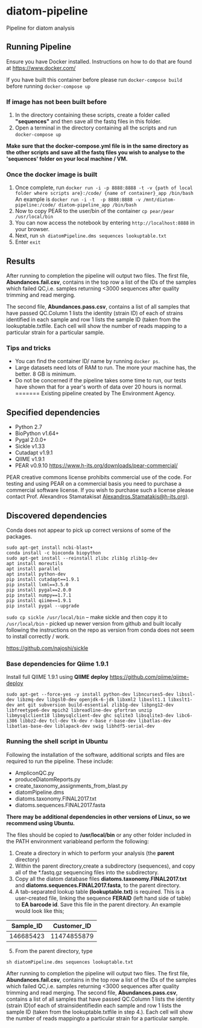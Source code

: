 # diatom-pipeline
Pipeline for diatom analysis

## Running Pipeline

Ensure you have Docker installed.  Instructions on how to do that are found at https://www.docker.com/

If you have built this container before please run `docker-compose build` before running `docker-compose up`


### If image has not been built before

1. In the directory containing these scripts, create a folder called **"sequences"** and then save all the fastq files in this folder.
2. Open a terminal in the directory containing all the scripts and run `docker-compose up`

**Make sure that the docker-compose.yml file is in the same directory as the other scripts and save all the fastq files you wish to analyse to the 'sequences' folder on your local machine / VM.**

### Once the docker image is built
1. Once complete, run `docker run -i -p 8888:8888 -t -v {path of local folder where scripts are}:/code/ {name of container}_app /bin/bash` An example is `docker run -i -t  -p 8888:8888 -v /mnt/diatom-pipeline:/code/ diatom-pipeline_app /bin/bash`
2. Now to copy PEAR to the user/bin of the container `cp pear/pear /usr/local/bin`
3. You can now access the notebook by entering `http://localhost:8888` in your browser. 
4. Next, run `sh diatomPipeline.dms sequences lookuptable.txt`
4. Enter `exit`



## Results
After running to completion the pipeline will output two files. The first file, **Abundances.fail.csv**, contains in the top row a list of the IDs of the samples which failed QC,i.e. samples returning <3000 sequences after quality trimming and read merging.

The second file, **Abundances.pass.csv**, contains a list of all samples that have passed QC.Column 1 lists the identity (strain ID) of each of strains identified in each sample and row 1 lists the sample ID (taken from the lookuptable.txtfile. Each cell will show the number of reads mapping to a particular strain for a particular sample.


### Tips and tricks

- You can find the container ID/ name by running `docker ps`.
- Large datasets need lots of RAM to run. The more your machine has, the better. 8 GB is minimum.
- Do not be concerned if the pipeline takes some time to run, our tests have shown that for a year's worth of data over 20 hours is normal.
=======
Existing pipeline created by The Environment Agency.

## Specified dependencies
- Python 2.7 
- BioPython v1.64+
- Pygal 2.0.0+
- Sickle v1.33
- Cutadapt v1.9.1
- QIIME v1.9.1
- PEAR v0.9.10 https://www.h-its.org/downloads/pear-commercial/

PEAR creative commons license prohibits commercial use of the code. For testing and using PEAR on a commercial basis you need to purchase a commercial software license. If you wish to purchase such a license please contact Prof. Alexandros Stamatakisat Alexandros.Stamatakis@h-its.org). 

## Discovered dependencies
Conda does not appear to pick up correct versions of some of the packages. 

```
sudo apt-get install ncbi-blast+
conda install -c bioconda biopython
sudo apt-get install --reinstall zlibc zlib1g zlib1g-dev
apt install moreutils
apt install parallel
apt install python-dev
pip install cutadapt==1.9.1
pip install lxml==3.5.0
pip install pygal==2.0.0
pip install numpy==1.7.1
pip install qiime==1.9.1
pip install pygal --upgrade
```

`sudo cp sickle /usr/local/bin` – make sickle and then copy it to `/usr/local/bin` - picked up newer version from github and built locally following the instructions on the repo as version from conda does not seem to install correctly / work. 

https://github.com/najoshi/sickle

### Base dependencies for Qiime 1.9.1

Install full QIIME 1.9.1 using **QIIME deploy** https://github.com/qiime/qiime-deploy

```
sudo apt-get --force-yes -y install python-dev libncurses5-dev libssl-dev libzmq-dev libgsl0-dev openjdk-6-jdk libxml2 libxslt1.1 libxslt1-dev ant git subversion build-essential zlib1g-dev libpng12-dev libfreetype6-dev mpich2 libreadline-dev gfortran unzip libmysqlclient18 libmysqlclient-dev ghc sqlite3 libsqlite3-dev libc6-i386 libbz2-dev tcl-dev tk-dev r-base r-base-dev libatlas-dev libatlas-base-dev liblapack-dev swig libhdf5-serial-dev
```

### Running the shell script in Ubuntu
Following the installation of the software, additional scripts and files are required to run the pipeline. 
These include:

- AmpliconQC.py
- produceDiatomReports.py
- create_taxonomy_assignments_from_blast.py 
- diatomPipeline.dms
- diatoms.taxonomy.FINAL2017.txt
- diatoms.sequences.FINAL2017.fasta

**There may be additional dependencies in other versions of Linux, so we recommend using Ubuntu.**

The files should be copied to **/usr/local/bin** or any other folder included in the PATH environment variableand perform the following:

1. Create a directory in which to perform your analysis (the **parent** directory)
2. Within the parent directory,create a subdirectory (sequences), and copy all of the *.fastq.gz sequencing files into the subdirectory.
3. Copy all the diatom database files **diatoms.taxonomy.FINAL2017.txt** and **diatoms.sequences.FINAL2017.fasta**, to the parent directory.
4. A tab-separated lookup table **(lookuptable.txt)** is required. This is a user-created file, linking the sequence **FERAID** (left hand side of table)  to **EA barcode id**.  Save this file in the parent directory. An example would look like this; 

| Sample_ID | Customer_ID | 
| --------- | ----------- |
| 146685423 | 11474855879 |

5. From the parent directory, type 
```
sh diatomPipeline.dms sequences lookuptable.txt
```
After running to completion the pipeline will output two files. 
The first file, **Abundances.fail.csv**, contains in the top row a list of the IDs of the samples which failed QC,i.e. samples returning <3000 sequences after quality trimming and read merging. The second file, **Abundances.pass.csv**, contains a list of all samples that have passed QC.Column 1 lists the identity (strain ID)of each of strainsidentifiedin each sample and row 1 lists the sample ID (taken from the
lookuptable.txtfile in step 4.). Each cell will show the number of reads mappingto a particular strain for a particular sample.


